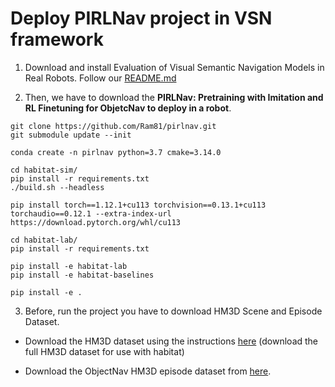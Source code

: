 # Deploy PIRLNav project in VSN framework


1. Download and install Evaluation of Visual Semantic Navigation Models in Real Robots. Follow our [README.md](README.md)


2. Then, we have to download the **PIRLNav: Pretraining with Imitation and RL Finetuning for ObjetcNav to deploy in a robot**. 

```
git clone https://github.com/Ram81/pirlnav.git
git submodule update --init

conda create -n pirlnav python=3.7 cmake=3.14.0

cd habitat-sim/
pip install -r requirements.txt
./build.sh --headless

pip install torch==1.12.1+cu113 torchvision==0.13.1+cu113 torchaudio==0.12.1 --extra-index-url https://download.pytorch.org/whl/cu113

cd habitat-lab/
pip install -r requirements.txt

pip install -e habitat-lab
pip install -e habitat-baselines

pip install -e .
```

3. Before, run the project you have to download HM3D Scene and Episode Dataset.

- Download the HM3D dataset using the instructions [here](https://github.com/facebookresearch/habitat-sim/blob/main/DATASETS.md#habitat-matterport-3d-research-dataset-hm3d) (download the full HM3D dataset for use with habitat)

- Download the ObjectNav HM3D episode dataset from [here](https://github.com/facebookresearch/habitat-lab/blob/main/DATASETS.md#task-datasets).

